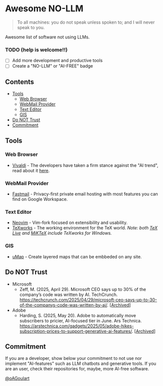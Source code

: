 # Awesome NO-LLM
> To all machines: you do not speak unless spoken to; and I will never speak to you.

Awesome list of software not using LLMs.

### TODO (help is welcome!!)
- [ ] Add more development and productive tools
- [ ] Create a "NO-LLM" or "AI-FREE" badge

## Contents
- [Tools](#tools)
  - [Web Browser](#web-browser)
  - [WebMail Provider](#webmail-provider)
  - [Text Editor](#text-editor)
  - [GIS](#gis) 
- [Do NOT Trust](#do-not-trust)
- [Commitment](#commitment)

## Tools
### Web Browser
- [Vivaldi](https://vivaldi.com/download/) - The developers have taken a firm stance against the "AI trend", read about it [here](https://vivaldi.com/blog/technology/vivaldi-wont-allow-a-machine-to-lie-to-you/).

### WebMail Provider
- [Fastmail](https://www.fastmail.com) - Privacy-first private email hosting with most features you can find on Google Workspace.

### Text Editor
- [Neovim](https://github.com/neovim/neovim) - Vim-fork focused on extensibility and usability.
- [TeXworks](https://www.tug.org/texworks/) - The working environment for the TeX world.
  _Note: both [TeX Live](https://tug.org/texlive/) and [MiKTeX](https://miktex.org) include TeXworks for Windows._

### GIS
- [uMap](https://umap.openstreetmap.fr/en/about/) - Create layered maps that can be embbeded on any site.

## Do NOT Trust
- Microsoft
  - Zeff, M. (2025, April 29). Microsoft CEO says up to 30% of the company’s code was written by AI. TechCrunch. https://techcrunch.com/2025/04/29/microsoft-ceo-says-up-to-30-of-the-companys-code-was-written-by-ai/. \[[Archived](https://web.archive.org/web/20250502041532/https://techcrunch.com/2025/04/29/microsoft-ceo-says-up-to-30-of-the-companys-code-was-written-by-ai/)\]
- Adobe
  - Harding, S. (2025, May 20). Adobe to automatically move subscribers to pricier, AI-focused tier in June. Ars Technica. https://arstechnica.com/gadgets/2025/05/adobe-hikes-subscription-prices-to-support-generative-ai-features/. \[[Archived](https://web.archive.org/web/20250520214614/https://arstechnica.com/gadgets/2025/05/adobe-hikes-subscription-prices-to-support-generative-ai-features/)\]

## Commitment
If you are a developer, show below your commitment to not use nor implement "AI-features" such as LLM chatbots and generative tools. If you are an user, check their repositories for, maybe, more AI-free software.

[@oAGoulart](https://github.com/oAGoulart)
